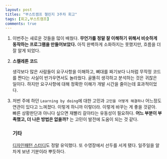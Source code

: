 ```yaml
---
layout: post
titles: "부스트캠프 챌린지 3주차 회고"
tags: [회고,부스트캠프]
comments: true
---
```




1. 이번주는 새로운 것들을 많이 배웠다. **무언가를 정말 잘 이해하기 위해서 비슷하게 동작하는 프로그램을 만들어보았다.** 아직 완벽하게 소화하지는 못했지만, 흐름을 더 잘 알게 되었다. 

2. **스켈레톤 코드**

    생각보다 많은 사람들이 요구사항을 이해하고, 뼈대를 짜기보다 나처럼 무작정 코드를 짠다는 사실이 반가우면서도 놀라웠다. 골똘히 생각하고 분석하는 것은 귀찮은 일이다. 하지만 요구사항에 대해 정확한 이해가 개발 시간을 줄이는데 효과적이었다.

3. 저번 주에 하던 `Learning by doing`에 대한 고민과 `고민을 어떻게 해결하나` 어느정도 연관이 있다고 느껴졌다.  이렇게 하니까 이렇더라. 이렇게 바꾸는 게 좋을 것같아. 빠른 상황판단과 아니다 싶으면 재빨리 갈아타는 유동성이 필요하다. **어느 부분이 부족했고, 더 나은 방법은 없을까?** 는 고민이 발전에 도움이 되는 것 같다. 

     

     ### 기타 

     [디자인패턴 스터디](https://github.com/TeamCrazyPerformance/http/wiki/[GoF-디자인패턴]-4장-구조-패턴)도 정말 유익했다. 또 수영장에서 선두를 서게 됐다. 일주일을 알차게 보낸 기분이라 뿌듯하다.
